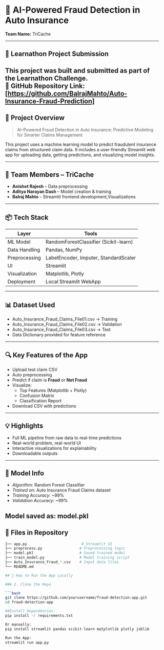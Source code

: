 # 🚗 AI-Powered Fraud Detection in Auto Insurance  
**Team Name:** TriCache

---

## 📢 Learnathon Project Submission

This project was built and submitted as part of the **Learnathon Challenge**.  
🔗 **GitHub Repository Link**: [https://github.com/BalrajMahto/Auto-Insurance-Fraud-Prediction]
---

## 🧠 Project Overview

> AI-Powered Fraud Detection in Auto Insurance: Predictive Modeling for Smarter Claims Management

This project uses a machine learning model to predict fraudulent insurance claims from structured claim data. It includes a user-friendly Streamlit web app for uploading data, getting predictions, and visualizing model insights.


---

## 👥 Team Members – **TriCache**

- **Anishet Rajesh** – Data preprocessing
- **Aditya Narayan Dash** – Model creation & training
- **Balraj Mahto** – Streamlit frontend development,Visualizations

---
## 📦 Tech Stack

| Layer | Tools |
|-------|-------|
| ML Model | RandomForestClassifier (Scikit-learn) |
| Data Handling | Pandas, NumPy |
| Preprocessing | LabelEncoder, Imputer, StandardScaler |
| UI | Streamlit |
| Visualization | Matplotlib, Plotly |
| Deployment | Local Streamlit WebApp |

---

## 📊 Dataset Used

- Auto_Insurance_Fraud_Claims_File01.csv → Training
- Auto_Insurance_Fraud_Claims_File02.csv → Validation
- Auto_Insurance_Fraud_Claims_File03.csv → Test
- Data Dictionary provided for feature reference

---

## 🔍 Key Features of the App

- Upload test claim CSV
- Auto preprocessing
- Predict if claim is **Fraud** or **Not Fraud**
- Visualize:
  - Top Features (Matplotlib + Plotly)
  - Confusion Matrix
  - Classification Report
- Download CSV with predictions

---

## 💡 Highlights

- Full ML pipeline from raw data to real-time predictions
- Real-world problem, real-world UI
- Interactive visualizations for explainability
- Downloadable outputs
---

## 🧠 Model Info

- *Algorithm*: Random Forest Classifier
- *Trained on*: Auto Insurance Fraud Claims dataset
- *Training Accuracy*: ~99%
- *Validation Accuracy*: ~99%

Model saved as: model.pkl
---

## 📝 Files in Repository

```bash
├── app.py                         # Streamlit UI
├── preprocess.py                 # Preprocessing logic
├── model.pkl                     # Saved trained model
├── train_model.py                # Model training script
├── Auto_Insurance_Fraud_*.csv    # Input data files
└── README.md

## 🚀 How to Run the App Locally

### 1. Clone the Repo

```bash
git clone https://github.com/yourusername/fraud-detection-app.git
cd fraud-detection-app

##Install Dependencies:
pip install -r requirements.txt

Or manually:
pip install streamlit pandas scikit-learn matplotlib plotly joblib

Run the App:
streamlit run app.py 
